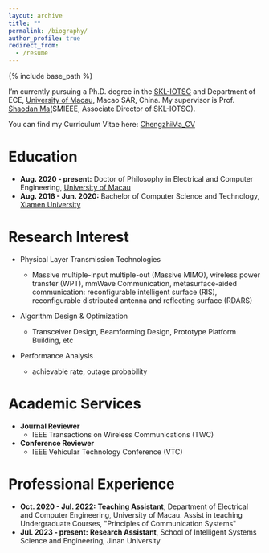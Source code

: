 ```yaml
---
layout: archive
title: ""
permalink: /biography/
author_profile: true
redirect_from:
  - /resume
---
```


{% include base_path %}

I’m currently pursuing a Ph.D. degree in the [SKL-IOTSC](https://skliotsc.um.edu.mo/) and Department of ECE, [University of Macau](https://www.um.edu.mo/), Macao SAR, China. My supervisor is Prof. [Shaodan Ma](https://www.fst.um.edu.mo/personal/shaodanma/)(SMIEEE, Associate Director of SKL-IOTSC).

You can find my Curriculum Vitae here: [ChengzhiMa_CV](../files/ChengzhiMa_CV.pdf)

Education
======
* **Aug. 2020 - present:** Doctor of Philosophy in Electrical and Computer Engineering, [University of Macau](https://www.um.edu.mo/)
* **Aug. 2016 - Jun. 2020:** Bachelor of Computer Science and Technology, [Xiamen University](https://en.xmu.edu.cn/main.htm)


Research Interest
======
* Physical Layer Transmission Technologies
  * Massive multiple-input multiple-out (Massive MIMO), wireless power transfer (WPT), mmWave Communication, metasurface-aided communication: reconfigurable intelligent surface (RIS), reconfigurable distributed antenna and reflecting surface (RDARS)

* Algorithm Design & Optimization
  * Transceiver Design, Beamforming Design, Prototype Platform Building, etc

* Performance Analysis
  * achievable rate, outage probability

Academic Services
======
* **Journal Reviewer**
  * IEEE Transactions on Wireless Communications (TWC)
* **Conference Reviewer**
  * IEEE Vehicular Technology Conference (VTC)

Professional Experience
======
* **Oct. 2020 - Jul. 2022:** **Teaching Assistant**, Department of Electrical and Computer Engineering, University of Macau. Assist in teaching Undergraduate Courses, "Principles of Communication Systems"
* **Jul. 2023 - present:** **Research Assistant**, School of Intelligent Systems Science and Engineering, Jinan University
  


